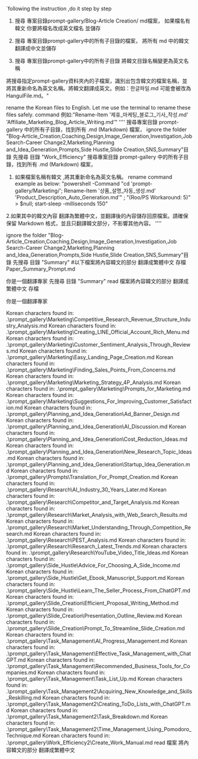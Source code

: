 `following the instruction ,do it step by step

1. 搜尋 專案目錄prompt-gallery/Blog-Article Creation/ md檔案， 如果檔名有韓文 你要將檔名改成英文檔名 並儲存
1. 搜尋 專案目錄prompt-gallery中的所有子目錄的檔案， 將所有 md 中的韓文 翻譯成中文並儲存


1. 搜尋 專案目錄prompt-gallery中的所有子目錄 將韓文目錄名稱變更為英文名稱 


將搜尋指定prompt-gallery資料夾內的子檔案，識別出包含韓文的檔案名稱，並將其重新命名為英文名稱。將韓文翻譯成英文。例如：한글파일.md 可能會被改為 HangulFile.md。"

rename the Korean files to English. Let me use the terminal to rename these files safely. 
command 例如:"Rename-Item '제휴_마케팅_블로그_기사_작성.md' 'Affiliate_Marketing_Blog_Article_Writing.md'"
''''
搜尋專案目錄 prompt-gallery 中的所有子目錄，找到所有 .md (Markdown) 檔案，
 ignore the folder  "Blog-Article_Creation,Coaching,Design,Image_Generation,Investigation,Job Search-Career Change2,Marketing,Planning and_Idea_Generation,Prompts,Side Hustle,Slide Creation,SNS,Summary"目錄
先搜尋 目錄 "Work_Efficiency"
搜尋專案目錄 prompt-gallery 中的所有子目錄，找到所有 .md (Markdown) 檔案，
1. 如果檔案名稱有韓文 ,將其重新命名為英文名稱。
rename command example as below:
"powershell -Command "cd 'prompt-gallery/Marketing/'; Rename-Item '상품_설명_자동_생성.md' 'Product_Description_Auto_Generation.md'" ; "(Roo/PS Workaround: 5)" > $null; start-sleep -milliseconds 150"

2.如果其中的韓文內容 翻譯為繁體中文，並翻譯後的內容儲存回原檔案。請確保保留 Markdown 格式，並且只翻譯韓文部分，不影響其他內容。
''''


 ignore the folder  "Blog-Article_Creation,Coaching,Design,Image_Generation,Investigation,Job Search-Career Change2,Marketing,Planning and_Idea_Generation,Prompts,Side Hustle,Slide Creation,SNS,Summary"目錄
先搜尋 目錄 "Summary"
#以下檔案將內容韓文的部分 翻譯成繁體中文 存檔
Paper_Summary_Prompt.md


你是一個翻譯專家 先搜尋 目錄 "Summary"
read 檔案將內容韓文的部分 翻譯成繁體中文 存檔


你是一個翻譯專家  

Korean characters found in: .\prompt_gallery\Marketing\Competitive_Research_Revenue_Structure_Industry_Analysis.md
Korean characters found in: .\prompt_gallery\Marketing\Creating_LINE_Official_Account_Rich_Menu.md
Korean characters found in: .\prompt_gallery\Marketing\Customer_Sentiment_Analysis_Through_Reviews.md
Korean characters found in: .\prompt_gallery\Marketing\Easy_Landing_Page_Creation.md
Korean characters found in: .\prompt_gallery\Marketing\Finding_Sales_Points_From_Concerns.md
Korean characters found in: .\prompt_gallery\Marketing\Marketing_Strategy_4P_Analysis.md
Korean characters found in: .\prompt_gallery\Marketing\Prompts_for_Marketing.md
Korean characters found in: .\prompt_gallery\Marketing\Suggestions_For_Improving_Customer_Satisfaction.md
Korean characters found in: .\prompt_gallery\Planning_and_Idea_Generation\Ad_Banner_Design.md
Korean characters found in: .\prompt_gallery\Planning_and_Idea_Generation\AI_Discussion.md
Korean characters found in: .\prompt_gallery\Planning_and_Idea_Generation\Cost_Reduction_Ideas.md
Korean characters found in: .\prompt_gallery\Planning_and_Idea_Generation\New_Research_Topic_Ideas.md
Korean characters found in: .\prompt_gallery\Planning_and_Idea_Generation\Startup_Idea_Generation.md
Korean characters found in: .\prompt_gallery\Prompts\Translation_For_Prompt_Creation.md
Korean characters found in: .\prompt_gallery\Research\AI_Industry_30_Years_Later.md
Korean characters found in: .\prompt_gallery\Research\Competitor_and_Target_Analysis.md
Korean characters found in: .\prompt_gallery\Research\Market_Analysis_with_Web_Search_Results.md
Korean characters found in: .\prompt_gallery\Research\Market_Understanding_Through_Competition_Research.md
Korean characters found in: .\prompt_gallery\Research\PEST_Analysis.md
Korean characters found in: .\prompt_gallery\Research\Research_Latest_Trends.md
Korean characters found in: .\prompt_gallery\Research\YouTube_Video_Title_Ideas.md
Korean characters found in: .\prompt_gallery\Side_Hustle\Advice_For_Choosing_A_Side_Income.md
Korean characters found in: .\prompt_gallery\Side_Hustle\Get_Ebook_Manuscript_Support.md
Korean characters found in: .\prompt_gallery\Side_Hustle\Learn_The_Seller_Process_From_ChatGPT.md
Korean characters found in: .\prompt_gallery\Slide_Creation\Efficient_Proposal_Writing_Method.md
Korean characters found in: .\prompt_gallery\Slide_Creation\Presentation_Outline_Review.md
Korean characters found in: .\prompt_gallery\Slide_Creation\Prompt_To_Streamline_Slide_Creation.md
Korean characters found in: .\prompt_gallery\Task_Management\AI_Progress_Management.md
Korean characters found in: .\prompt_gallery\Task_Management\Effective_Task_Management_with_ChatGPT.md
Korean characters found in: .\prompt_gallery\Task_Management\Recommended_Business_Tools_for_Companies.md
Korean characters found in: .\prompt_gallery\Task_Management\Task_List_Up.md
Korean characters found in: .\prompt_gallery\Task_Management2\Acquiring_New_Knowledge_and_Skills_Reskilling.md
Korean characters found in: .\prompt_gallery\Task_Management2\Creating_ToDo_Lists_with_ChatGPT.md
Korean characters found in: .\prompt_gallery\Task_Management2\Task_Breakdown.md
Korean characters found in: .\prompt_gallery\Task_Management2\Time_Management_Using_Pomodoro_Technique.md
Korean characters found in: .\prompt_gallery\Work_Efficiency2\Create_Work_Manual.md
read 檔案 將內容韓文的部分 翻譯成繁體中文  